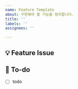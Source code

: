 ```yaml
---
name: Feature Template
about: 구현해야 할 기능을 정리합니다.
title: ''
labels: ''
assignees: ''

---
```


## 💡 Feature Issue
<!-- 관련 이슈에 대해 설명해주세요. -->

## 🌿  To-do
<!-- 해야 할 일들을 적어주세요. -->
- [ ] todo
